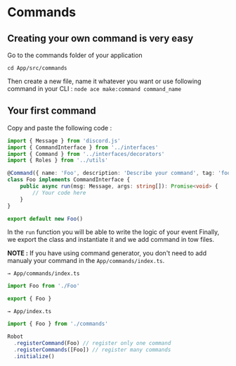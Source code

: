 # Commands

## Creating your own command is very easy

Go to the commands folder of your application

```text
cd App/src/commands
```

Then create a new file, name it whatever you want or use following command in your CLI : `node ace make:command command_name`

## Your first command

Copy and paste the following code :

```typescript
import { Message } from 'discord.js'
import { CommandInterface } from '../interfaces'
import { Command } from '../interfaces/decorators'
import { Roles } from '../utils'

@Command({ name: 'Foo', description: 'Describe your command', tag: 'foo', roles: [Roles.FOO] })
class Foo implements CommandInterface {
    public async run(msg: Message, args: string[]): Promise<void> {
        // Your code here
    }
}

export default new Foo()
```

In the `run` function you will be able to write the logic of your event Finally, we export the class and instantiate it and we add command in tow files.

**NOTE :** If you have using command generator, you don't need to add manualy your command in the `App/commands/index.ts`.

`→ App/commands/index.ts`

```typescript
import Foo from './Foo'

export { Foo }
```

`→ App/index.ts`

```typescript
import { Foo } from './commands'

Robot
  .registerCommand(Foo) // register only one command
  .registerCommands([Foo]) // register many commands
  .initialize()
```

